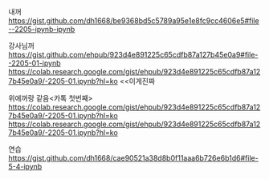 내꺼
https://gist.github.com/dh1668/be9368bd5c5789a95e1e8fc9cc4606e5#file--2205-ipynb-ipynb 


강사님꺼
https://gist.github.com/ehpub/923d4e891225c65cdfb87a127b45e0a9#file--2205-01-ipynb
https://colab.research.google.com/gist/ehpub/923d4e891225c65cdfb87a127b45e0a9/-2205-01.ipynb?hl=ko   <<이게진짜






위에꺼랑 같음<카톡 첫번째>
https://colab.research.google.com/gist/ehpub/923d4e891225c65cdfb87a127b45e0a9/-2205-01.ipynb?hl=ko
https://colab.research.google.com/gist/ehpub/923d4e891225c65cdfb87a127b45e0a9/-2205-01.ipynb?hl=ko








연습
https://gist.github.com/dh1668/cae90521a38d8b0f11aaa6b726e6b1d6#file-5-4-ipynb
